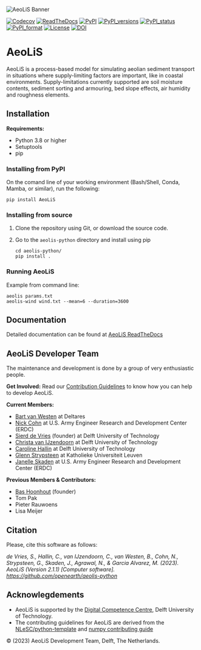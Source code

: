 ![AeoLiS Banner](https://github.com/openearth/aeolis-shortcourse/blob/main/Sandmotor/notebooks/logo.png)

[![Codecov](https://codecov.io/gh/openearth/aeolis-python/branch/master/graph/badge.svg)](https://codecov.io/gh/openearth/aeolis-python)
[![ReadTheDocs](http://readthedocs.org/projects/aeolis/badge/?version=latest)](http://aeolis.readthedocs.io/en/latest/)
[![PyPI](https://img.shields.io/pypi/v/AeoLiS.svg)](https://pypi.python.org/pypi/AeoLiS)
[![PyPI_versions](https://img.shields.io/pypi/pyversions/AeoLiS.svg)](https://pypi.python.org/pypi/AeoLiS)
[![PyPI_status](https://img.shields.io/pypi/status/AeoLiS.svg)](https://pypi.python.org/pypi/AeoLiS)
[![PyPI_format](https://img.shields.io/pypi/format/AeoLiS.svg)](https://pypi.python.org/pypi/AeoLiS)
[![License](https://img.shields.io/pypi/l/AeoLiS.svg)](https://pypi.python.org/pypi/AeoLiS)
[![DOI](https://zenodo.org/badge/7830/openearth/aeolis-python.svg)](https://zenodo.org/badge/latestdoi/7830/openearth/aeolis-python)

# AeoLiS
AeoLiS is a process-based model for simulating aeolian sediment transport in situations where supply-limiting factors are important,
like in coastal environments. Supply-limitations currently supported
are soil moisture contents, sediment sorting and armouring, bed slope
effects, air humidity and roughness elements.

## Installation

**Requirements:**

- Python 3.8 or higher 
- Setuptools
- pip 

### Installing from PyPI

On the comand line of your working environment (Bash/Shell, Conda, Mamba, or similar), run the following: 

```shell
pip install AeoLiS
```

### Installing from source

1. Clone the repository using Git, or download the source code.

2. Go to the `aeolis-python` directory and install using pip
   ```shell
   cd aeolis-python/
   pip install .
   ```

### Running AeoLiS

Example from command line:

```shell
aeolis params.txt
aeolis-wind wind.txt --mean=6 --duration=3600
```

## Documentation
Detailed documentation can be found at [AeoLiS ReadTheDocs](http://aeolis.readthedocs.io/)


## AeoLiS Developer Team
The maintenance and development is done by a group of very enthusiastic people.

**Get Involved:**
Read our [Contribution Guidelines](CONTRIBUTING.md) to know how you can help to develop AeoLiS.

**Current Members:**

- [Bart van Westen](mailto:Bart.vanWesten@deltares.nl) at Deltares
- [Nick Cohn](mailto:nick.cohn@usace.army.mil) at U.S. Army Engineer Research and Development Center (ERDC) 
- [Sierd de Vries](mailto:Sierd.deVries@tudelft.nl) (founder) at Delft University of Technology
- [Christa van IJzendoorn](mailto:C.O.vanIJzendoorn@tudelft.nl) at Delft University of Technology
- [Caroline Hallin](mailto:E.C.Hallin@tudelft.nl) at Delft University of Technology
- [Glenn Strypsteen](mailto:glenn.strypsteen@kuleuven.be) at Katholieke Universiteit Leuven
- [Janelle Skaden](mailto:Janelle.E.Skaden@usace.army.mil) at U.S. Army Engineer Research and Development Center (ERDC)

**Previous Members & Contributors:**
- [Bas Hoonhout](mailto:bas@hoonhout.com) (founder) 
- Tom Pak 
- Pieter Rauwoens
- Lisa Meijer

## Citation

Please, cite this software as follows:

*de Vries, S., Hallin, C., van IJzendoorn, C., van Westen, B., Cohn, N., Strypsteen, G., Skaden, J., Agrawal, N., & Garcia Alvarez, M. (2023). AeoLiS (Version 2.1.1) [Computer software]. https://github.com/openearth/aeolis-python*

## Acknowlegdements

- AeoLiS is supported by the [Digital Competence Centre](https://dcc.tudelft.nl), Delft University of Technology.
- The contributing guidelines for AeoLiS are derived from the [NLeSC/python-template](https://github.com/NLeSC/python-template) and [numpy contributing guide](https://numpy.org/devdocs/dev/index.html#development-process-summary)

&copy; (2023) AeoLiS Development Team, Delft, The Netherlands. 
